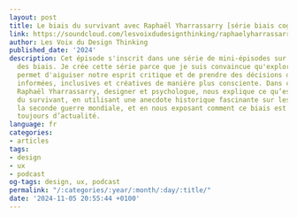 ```yaml
---
layout: post
title: Le biais du survivant avec Raphaël Yharrassarry [série biais cognitifs]
link: https://soundcloud.com/lesvoixdudesignthinking/raphaelyharrassarry
author: Les Voix du Design Thinking
published_date: '2024'
description: Cet épisode s'inscrit dans une série de mini-épisodes sur la thématique
  des biais. Je crée cette série parce que je suis convaincue qu'explorer les biais
  permet d'aiguiser notre esprit critique et de prendre des décisions de design plus
  informées, inclusives et créatives de manière plus consciente. Dans cet épisode,
  Raphaël Yharrassarry, designer et psychologue, nous explique ce qu’est le biais
  du survivant, en utilisant une anecdote historique fascinante sur les avions de
  la seconde guerre mondiale, et en nous exposant comment ce biais est bien et bel
  toujours d’actualité.
language: fr
categories:
- articles
tags:
- design
- ux
- podcast
og-tags: design, ux, podcast
permalink: "/:categories/:year/:month/:day/:title/"
date: '2024-11-05 20:55:44 +0100'
---
```

